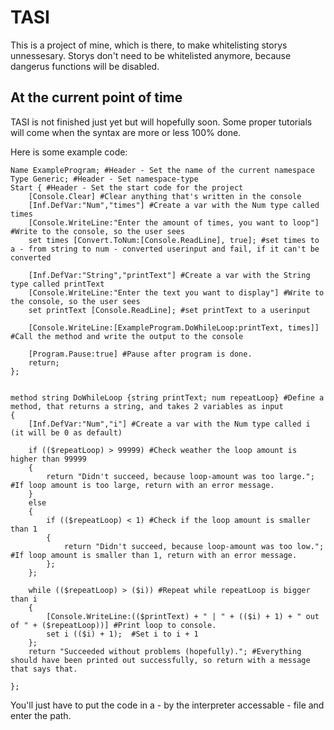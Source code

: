 # TASI
This is a project of mine, which is there, to make whitelisting storys unnessesary. Storys don't need to be whitelisted anymore, because dangerus functions will be disabled.

## At the current point of time
TASI is not finished just yet but will hopefully soon. Some proper tutorials will come when the syntax are more or less 100% done.


Here is some example code:

```
Name ExampleProgram; #Header - Set the name of the current namespace
Type Generic; #Header - Set namespace-type
Start { #Header - Set the start code for the project
    [Console.Clear] #Clear anything that's written in the console
    [Inf.DefVar:"Num","times"] #Create a var with the Num type called times
    [Console.WriteLine:"Enter the amount of times, you want to loop"] #Write to the console, so the user sees
    set times [Convert.ToNum:[Console.ReadLine], true]; #set times to a - from string to num - converted userinput and fail, if it can't be converted

    [Inf.DefVar:"String","printText"] #Create a var with the String type called printText
    [Console.WriteLine:"Enter the text you want to display"] #Write to the console, so the user sees
    set printText [Console.ReadLine]; #set printText to a userinput

    [Console.WriteLine:[ExampleProgram.DoWhileLoop:printText, times]] #Call the method and write the output to the console

    [Program.Pause:true] #Pause after program is done.
    return;
};


method string DoWhileLoop {string printText; num repeatLoop} #Define a method, that returns a string, and takes 2 variables as input
{
    [Inf.DefVar:"Num","i"] #Create a var with the Num type called i (it will be 0 as default)

    if (($repeatLoop) > 99999) #Check weather the loop amount is higher than 99999
    {
        return "Didn't succeed, because loop-amount was too large."; #If loop amount is too large, return with an error message.
    } 
    else 
    {
        if (($repeatLoop) < 1) #Check if the loop amount is smaller than 1
        {
            return "Didn't succeed, because loop-amount was too low."; #If loop amount is smaller than 1, return with an error message.
        };
    };

    while (($repeatLoop) > ($i)) #Repeat while repeatLoop is bigger than i
    {
        [Console.WriteLine:(($printText) + " | " + (($i) + 1) + " out of " + ($repeatLoop))] #Print loop to console.
        set i (($i) + 1);  #Set i to i + 1
    }; 
    return "Succeeded without problems (hopefully)."; #Everything should have been printed out successfully, so return with a message that says that.

};

```
You'll just have to put the code in a - by the interpreter accessable - file and enter the path.

